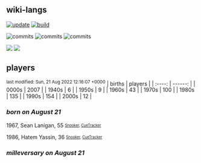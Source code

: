 ## wiki-langs
[![update](https://github.com/dreamerminsk/wiki-langs/actions/workflows/update-tables.yml/badge.svg)](https://github.com/dreamerminsk/wiki-langs/actions/workflows/update-tables.yml)
[![build](https://github.com/dreamerminsk/wiki-langs/actions/workflows/build.yml/badge.svg)](https://github.com/dreamerminsk/wiki-langs/actions/workflows/build.yml)

![commits](https://img.shields.io/github/commit-activity/y/dreamerminsk/wiki-langs)
![commits](https://img.shields.io/github/commit-activity/m/dreamerminsk/wiki-langs)
![commits](https://img.shields.io/github/commit-activity/w/dreamerminsk/wiki-langs)

![](https://img.shields.io/github/languages/code-size/dreamerminsk/wiki-langs)
![](https://img.shields.io/github/repo-size/dreamerminsk/wiki-langs)

## players
<sup>last modified: Sun, 21 Aug 2022 12:16:07 +0000</sup>
| births | players |
| :----: | ------: |
| 0000s | 2007 |
| 1940s | 6 |
| 1950s | 9 |
| 1960s | 43 |
| 1970s | 100 |
| 1980s | 135 |
| 1990s | 154 |
| 2000s | 12 |

### ***born on August 21***
1967, Sean Lanigan, 55 <sub><sup>[Snooker](http://www.snooker.org/res/index.asp?player=1353), [CueTracker](http://cuetracker.net/Players/sean-lanigan/)</sup></sub>

1986, Hatem Yassin, 36 <sub><sup>[Snooker](http://www.snooker.org/res/index.asp?player=1764), [CueTracker](http://cuetracker.net/Players/yassem-hatem/)</sup></sub>


### ***milleversary on August 21***




